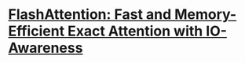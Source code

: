 # [FlashAttention: Fast and Memory-Efficient Exact Attention with IO-Awareness](https://arxiv.org/abs/2205.14135)
